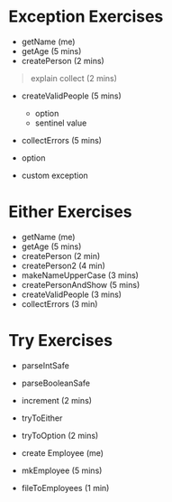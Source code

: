 # Exception Exercises

- getName (me)
- getAge (5 mins)
- createPerson (2 mins)

> explain collect (2 mins)

- createValidPeople (5 mins)
  - option
  - sentinel value

- collectErrors (5 mins)
 - option
 - custom exception


# Either Exercises
 - getName (me)
 - getAge (5 mins)
 - createPerson (2 min)
 - createPerson2 (4 min)
 - makeNameUpperCase (3 mins)
 - createPersonAndShow (5 mins)
 - createValidPeople (3 mins)
 - collectErrors (3 min)


# Try Exercises
 - parseIntSafe
 - parseBooleanSafe
 - increment (2 mins)

 - tryToEither
 - tryToOption (2 mins)

 - create Employee (me)
 - mkEmployee (5 mins)
 - fileToEmployees (1 min)
